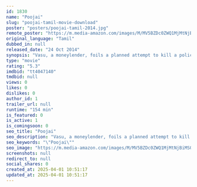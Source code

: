 ```yaml
---
id: 1830
name: "Poojai"
slug: "poojai-tamil-movie-download"
poster: "posters/poojai-tamil-2014.jpg"
remote_poster: "https://m.media-amazon.com/images/M/MV5BZDc0ZWQ1MjMtNjBiMS00ZDNlLThjZGQtZGQ3ODU3MzIzZTJjXkEyXkFqcGdeQXVyMTEzNzg0Mjkx._V1_SX300.jpg"
original_language: "Tamil"
dubbed_in: null
released_date: "24 Oct 2014"
synopsis: "Vasu, a moneylender, foils a planned attempt to kill a police officer by a gang. This sets the gang's leader, Thaandavam, and his goons against him who find out later that Vasu and his family need to be eradicated on more than one..."
type: "movie"
rating: "5.3"
imdbid: "tt4047140"
tmdbid: null
views: 0
likes: 0
dislikes: 0
author_id: 1
trailer_url: null
runtime: "154 min"
is_featured: 0
is_active: 1
is_comingsoon: 0
seo_title: "Poojai"
seo_description: "Vasu, a moneylender, foils a planned attempt to kill a police officer by a gang. This sets the gang's leader, Thaandavam, and his goons against him who find out later that Vasu and his family need to be eradicated on more than one..."
seo_keywords: "\"Poojai\""
seo_image: "https://m.media-amazon.com/images/M/MV5BZDc0ZWQ1MjMtNjBiMS00ZDNlLThjZGQtZGQ3ODU3MzIzZTJjXkEyXkFqcGdeQXVyMTEzNzg0Mjkx._V1_SX300.jpg"
screenshots: null
redirect_to: null
social_shares: 0
created_at: 2025-04-01 10:51:17
updated_at: 2025-04-01 10:51:17
---
```


